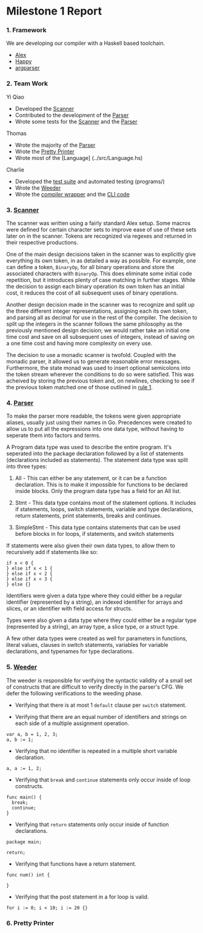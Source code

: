 # Milestone 1 Report

### 1. Framework
We are developing our compiler with a Haskell based toolchain.

- [Alex](https://www.haskell.org/alex/)
- [Happy](https://www.haskell.org/happy/)
- [argparser](http://hackage.haskell.org/package/argparser)

### 2. Team Work
Yi Qiao
- Developed the [Scanner](../src/Scanner.x)
- Contributed to the development of the [Parser](../src/Parser.y)
- Wrote some tests for the [Scanner](../src/Scanner.x) and the [Parser](../src/Parser.y)

Thomas
- Wrote the majority of the [Parser](../src/Parser.y)
- Wrote the [Pretty Printer](../src/Pretty.hs)
- Wrote most of the [Language] (../src/Language.hs)

Charlie
- Developed the [test suite](../programs/) and automated testing (programs/)
- Wrote the [Weeder](../src/Weeder.hs)
- Wrote the [compiler wrapper](../src/GoLite.hs) and the [CLI code](../app/Main.hs)


### 3. [Scanner](../src/Scanner.x)
The scanner was written using a fairly standard Alex setup. Some macros were defined for certain character sets to improve ease of use of these sets later on in the scanner. Tokens are recognized via regexes and returned in their respective productions.   

One of the main design decisions taken in the scanner was to explicitly give everything its own token, in as detailed a way as possible. For example, one can define a token, ```BinaryOp```, for all binary operations and store the associated characters with ```BinaryOp```. This does eliminate some initial code repetition, but it introduces plenty of case matching in further stages. While the decision to assign each binary operation its own token has an initial cost, it reduces the cost of all subsequent uses of binary operations.   

Another design decision made in the scanner was to recognize and split up the three different integer representations, assigning each its own token, and parsing all as decimal for use in the rest of the compiler. The decision to split up the integers in the scanner follows the same philosophy as the previously mentioned design decision; we would rather take an initial one time cost and save on all subsequent uses of integers, instead of saving on a one time cost and having more complexity on every use.

The decision to use a monadic scanner is twofold. Coupled with the monadic parser, it allowed us to generate reasonable error messages. Furthermore, the state monad was used to insert optional semicolons into the token stream wherever the conditions to do so were satisfied. This was acheived by storing the previous token and, on newlines, checking to see if the previous token matched one of those outlined in [rule 1](https://golang.org/ref/spec#Semicolons).


### 4. [Parser](../src/Parser.hs)
To make the parser more readable, the tokens were given appropriate aliases, usually just using their names in Go. Precedences were created to allow us to put all the expressions into one data type, without having to seperate them into factors and terms.

A Program data type was used to describe the entire program. It's seperated into the package declaration followed by a list of statements (declarations included as statements). The statement data type was split into three types:

1. All - This can either be any statement, or it can be a function declaration. This is to make it impossible for functions to be declared inside blocks. Only the program data type has a field for an All list.

2. Stmt - This data type contains most of the statement options. It includes if statements, loops, switch statements, variable and type declarations, return statements, print statements, breaks and continues.

3. SimpleStmt - This data type contains statements that can be used before blocks in for loops, if statements, and switch statements

If statements were also given their own data types, to allow them to recursively add if statements like so:
```
if x < 0 {
} else if x < 1 {
} else if x < 2 {
} else if x < 3 {
} else {}
```
Identifiers were given a data type where they could either be a regular identifier (represented by a string), an indexed identifier for arrays and slices, or an identifier with field access for structs.

Types were also given a data type where they could either be a regular type (represented by a string), an array type, a slice type, or a struct type.

A few other data types were created as well for parameters in functions, literal values, clauses in switch statements, variables for variable declarations, and typenames for type declarations.

### 5. [Weeder](../src/Weeder.hs)
The weeder is responsible for verifying the syntactic validity of a small set of constructs that are difficult to verify directly in the parser's CFG. We defer the following verifications to the weeding phase.

- Verifying that there is at most 1 `default` clause per `switch` statement.

- Verifying that there are an equal number of identifiers and strings on each side of a multiple assignment operation.
```
var a, b = 1, 2, 3;
a, b := 1;
```

- Verifying that no identifier is repeated in a multiple short variable declaration.
```
a, a := 1, 2;
```

- Verifying that `break` and `continue` statements only occur inside of loop constructs.
```
func main() {
  break;
  continue;
}
```

- Verifying that `return` statements only occur inside of function declarations.
```
package main;

return;
```

- Verifying that functions have a return statement.
```
func num() int {

}
```

- Verifying that the post statement in a for loop is valid.
```
for i := 0; i < 10; i := 20 {}
```


### 6. Pretty Printer
